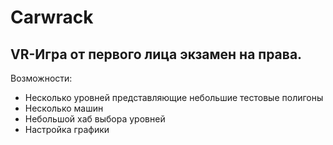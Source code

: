 # Carwrack

## VR-Игра от первого лица экзамен на права. 

Возможности:
* Несколько уровней представляющие небольшие тестовые полигоны
* Несколько машин
* Небольшой хаб выбора уровней
* Настройка графики